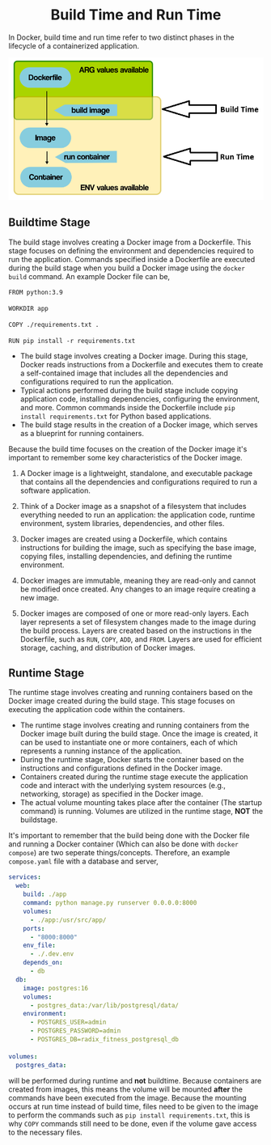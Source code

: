 <div align="center">
  <h1> Build Time and Run Time </h1>
</div>


In Docker, build time and run time refer to two distinct phases in the lifecycle of a containerized application.

![](../images/buildtime_runtime_1.png)

## Buildtime Stage

The build stage involves creating a Docker image from a Dockerfile. This stage focuses on defining the environment and dependencies required to run the application. Commands specified inside a Dockerfile are executed during the build stage when you build a Docker image using the `docker build` command. An example Docker file can be,

```Docker
FROM python:3.9

WORKDIR app

COPY ./requirements.txt .

RUN pip install -r requirements.txt
```

- The build stage involves creating a Docker image. During this stage, Docker reads instructions from a Dockerfile and executes them to create a self-contained image that includes all the dependencies and configurations required to run the application.
- Typical actions performed during the build stage include copying application code, installing dependencies, configuring the environment, and more. Common commands inside the Dockerfile include `pip install requirements.txt` for Python based applications.
- The build stage results in the creation of a Docker image, which serves as a blueprint for running containers.

Because the build time focuses on the creation of the Docker image it's important to remember some key characteristics of the Docker image.

1. A Docker image is a lightweight, standalone, and executable package that contains all the dependencies and configurations required to run a software application.

2. Think of a Docker image as a snapshot of a filesystem that includes everything needed to run an application: the application code, runtime environment, system libraries, dependencies, and other files.

3. Docker images are created using a Dockerfile, which contains instructions for building the image, such as specifying the base image, copying files, installing dependencies, and defining the runtime environment.

4. Docker images are immutable, meaning they are read-only and cannot be modified once created. Any changes to an image require creating a new image.

5. Docker images are composed of one or more read-only layers. Each layer represents a set of filesystem changes made to the image during the build process. Layers are created based on the instructions in the Dockerfile, such as `RUN`, `COPY`, `ADD`, and `FROM`. Layers are used for efficient storage, caching, and distribution of Docker images.


## Runtime Stage

The runtime stage involves creating and running containers based on the Docker image created during the build stage. This stage focuses on executing the application code within the containers.

- The runtime stage involves creating and running containers from the Docker image built during the build stage. Once the image is created, it can be used to instantiate one or more containers, each of which represents a running instance of the application.
- During the runtime stage, Docker starts the container based on the instructions and configurations defined in the Docker image.
- Containers created during the runtime stage execute the application code and interact with the underlying system resources (e.g., networking, storage) as specified in the Docker image.
- The actual volume mounting takes place after the container (The startup command) is running. Volumes are utilized in the runtime stage, **NOT** the buildstage.

It's important to remember that the build being done with the Docker file and running a Docker container (Which can also be done with `docker compose`) are two seperate things/concepts. Therefore, an example `compose.yaml` file with a database and server,

```YAML
services:
  web:
    build: ./app
    command: python manage.py runserver 0.0.0.0:8000
    volumes:
      - ./app:/usr/src/app/
    ports:
      - "8000:8000"
    env_file:
      - ./.dev.env
    depends_on:
      - db
  db:
    image: postgres:16
    volumes:
      - postgres_data:/var/lib/postgresql/data/
    environment:
      - POSTGRES_USER=admin
      - POSTGRES_PASSWORD=admin
      - POSTGRES_DB=radix_fitness_postgresql_db

volumes:
  postgres_data:
```

will be performed during runtime and **not** buildtime. Because containers are created from images, this means the volume will be mounted **after** the commands have been executed from the image. Because the mounting occurs at run time instead of build time, files need to be given to the image to perform the commands such as `pip install requirements.txt`, this is why `COPY` commands still need to be done, even if the volume gave access to the necessary files.